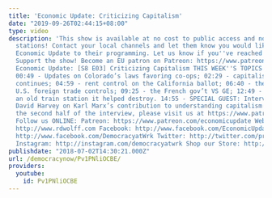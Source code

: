 ```yaml
---
title: 'Economic Update: Criticizing Capitalism'
date: "2019-09-26T02:44:15+08:00"
type: video
description: 'This show is available at no cost to public access and non-profit community
  stations! Contact your local channels and let them know you would like them to add
  Economic Update to their programming. Let us know if you''ve reached out: info@democracyatwork.info
  Support the show! Become an EU patron on Patreon: https://www.patreon.com/economicupdate
  Economic Update: [S8 E03] Criticizing Capitalism THIS WEEK''S TOPICS (w/timestamps):
  00:49 - Updates on Colorado’s laws favoring co-ops; 02:29 - capitalism and suicide
  continues; 04:59 - rent control on the California ballot; 06:40 - the effects of
  U.S. foreign trade controls; 09:25 - the French gov’t VS GE; 12:49 - and Ford buys
  an old train station it helped destroy. 14:55 - SPECIAL GUEST: Interview with Professor
  David Harvey on Karl Marx’s contribution to understanding capitalism today. To watch
  the second half of the interview, please visit us at https://www.patreon.com/economicupdate
  Follow us ONLINE: Patreon: https://www.patreon.com/economicupdate Websites: http://www.democracyatwork.info/economicupdate
  http://www.rdwolff.com Facebook: http://www.facebook.com/EconomicUpdate http://www.facebook.com/RichardDWolff
  http://www.facebook.com/DemocracyatWrk Twitter: http://twitter.com/profwolff http://twitter.com/democracyatwrk
  Instagram: http://instagram.com/democracyatwrk Shop our Store: http://bit.ly/2JkxIfy'
publishdate: "2018-07-02T14:30:21.000Z"
url: /democracynow/Pv1PNliOCBE/
providers:
  youtube:
    id: Pv1PNliOCBE
---
```

